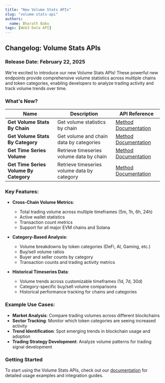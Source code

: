 ```yaml
---
title: "New Volume Stats APIs"
slug: "volume-stats-api"
authors:
  name: Bharath Babu
tags: [Web3 Data API]
---
```


## Changelog: Volume Stats APIs

### Release Date: February 22, 2025

We're excited to introduce our new Volume Stats APIs! These powerful new endpoints provide comprehensive volume statistics across multiple chains and token categories, enabling developers to analyze trading activity and track volume trends over time.

<!-- truncate -->

### What's New?

| Name                                   | Description                                 | API Reference                                                                           |
| -------------------------------------- | ------------------------------------------- | --------------------------------------------------------------------------------------- |
| **Get Volume Stats By Chain**          | Get volume statistics by chain              | [Method Documentation](/web3-data-api/evm/reference/get-volume-stats-by-chain)          |
| **Get Volume Stats By Category**       | Get volume and chain data by categories     | [Method Documentation](/web3-data-api/evm/reference/get-volume-stats-by-category)       |
| **Get Time Series Volume**             | Retrieve timeseries volume data by chain    | [Method Documentation](/web3-data-api/evm/reference/get-time-series-volume)             |
| **Get Time Series Volume By Category** | Retrieve timeseries volume data by category | [Method Documentation](/web3-data-api/evm/reference/get-time-series-volume-by-category) |

### Key Features:

- **Cross-Chain Volume Metrics**:

  - Total trading volume across multiple timeframes (5m, 1h, 6h, 24h)
  - Active wallet statistics
  - Transaction count metrics
  - Support for all major EVM chains and Solana

- **Category-Based Analysis**:

  - Volume breakdowns by token categories (DeFi, AI, Gaming, etc.)
  - Buy/sell volume ratios
  - Buyer and seller counts by category
  - Transaction counts and trading activity metrics

- **Historical Timeseries Data**:
  - Volume trends across customizable timeframes (1d, 7d, 30d)
  - Category-specific buy/sell volume comparisons
  - Historical performance tracking for chains and categories

### Example Use Cases:

- **Market Analysis**: Compare trading volumes across different blockchains
- **Sector Tracking**: Monitor which token categories are seeing increased activity
- **Trend Identification**: Spot emerging trends in blockchain usage and adoption
- **Trading Strategy Development**: Analyze volume patterns for trading signal development

### Getting Started

To start using the Volume Stats APIs, check out our [documentation](/web3-data-api/evm/reference/get-volume-stats-by-chain) for detailed usage examples and integration guides.
